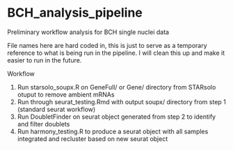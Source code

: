 # BCH_analysis_pipeline
Preliminary workflow analysis for BCH single nuclei data

File names here are hard coded in, this is just to serve as a temporary reference to what is being run in the pipeline. I will clean this up and make it easier to run in the future.

Workflow 
1. Run starsolo_soupx.R on GeneFull/ or Gene/ directory from STARsolo otuput to remove ambient mRNAs
2. Run through seurat_testing.Rmd with output soupx/ directory from step 1 (standard seurat workflow)
3. Run DoubletFinder on seurat object generated from step 2 to identify and filter doublets
4. Run harmony_testing.R to produce a seurat object with all samples integrated and recluster based on new seurat object
